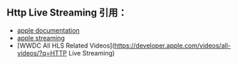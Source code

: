 ## Http Live Streaming 引用：

*  [apple  documentation](https://developer.apple.com/documentation/http_live_streaming?language=objc)
* [apple streaming](https://developer.apple.com/streaming/)
* [WWDC All HLS Related Videos](https://developer.apple.com/videos/all-videos/?q=HTTP Live Streaming)

















